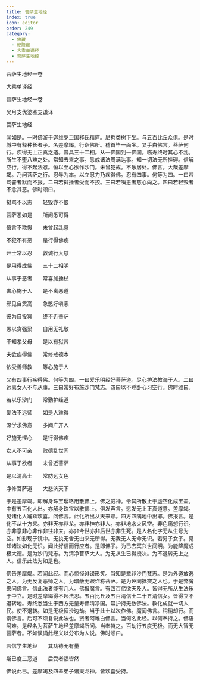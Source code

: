 ```yaml
---
title: 菩萨生地经
index: true
icon: editor
order: 249
category:
  - 佛藏
  - 乾隆藏
  - 大乘单译经
  - 菩萨生地经
---
```


菩萨生地经一卷  

大乘单译经  

菩萨生地经一卷  

吴月支优婆塞支谦译  

菩萨生地经  

闻如是。一时佛游于迦维罗卫国释氏精庐。尼拘类树下坐。与五百比丘众俱。是时城中有释种长者子。名差摩竭。行诣佛所。稽首毕一面坐。叉手白佛言。菩萨何行。疾得无上正真之道。普具三十二相。从一佛国到一佛国。临寿终时其心不乱。所生不堕八难之处。常知去来之事。悉成诸法周满达事。知一切法无所挂碍。信解空行。得不起法忍。恒以至心欲作沙门。未曾犯戒。不乐居处。佛言。大哉差摩竭。乃问菩萨之行。忍辱为本。以立忍力乃疾得佛。忍有四事。何等为四。一曰若骂詈者默而不报。二曰若挝捶者受而不挍。三曰若嗔恚者慈心向之。四曰若轻毁者不念其恶。佛时颂曰。  

挝骂不以恚　　轻毁亦不恨  

菩萨忍如是　　所问悉可得  

慎言不欺慢　　未曾起乱意  

不犯不有恶　　是行得佛疾  

开士常以忍　　敦诚行大慈  

是用得成佛　　三十二相明  

从事于恶者　　常喜加捶杖  

害心施于人　　是不离恶道  

邪见自贡高　　急憋好嗔恚  

彼为自投冥　　终不近菩萨  

愚以贪强梁　　自用无礼敬  

不知孝父母　　是以有狱苦  

夫欲疾得佛　　常修戒德本  

依受善师教　　等心施于人  

又有四事行疾得佛。何等为四。一曰爱乐明经好菩萨道。尽心护法教诲于人。二曰远离女人不与从事。三曰常好布施沙门梵志。四曰以不睡卧心习空行。佛时颂曰。  

若以乐沙门　　常勤护经道  

爱法不远师　　如是人难得  

深学求佛意　　多闻广开人  

好施无悭心　　是行得佛疾  

女人不可亲　　败德乱世间  

从事于欲者　　未曾近菩萨  

是以清高士　　常防远女色  

净修菩萨道　　大悲济天下  

于是差摩竭。即解身珠宝璎珞用散佛上。佛之威神。令其所散止于虚空化成宝盖。中有五百化人出。亦解身珠宝以散佛上。俱发声言。愿发无上正真道意。差摩竭。见诸化人踊跃欢喜。问佛言。此化所出从天来耶。四方四隅地中出耶。佛报言。是化不从十方来。亦非天亦非龙。亦非神亦非人。亦非地水火风空。非色痛想行识。亦非意非心非作非往非来。亦非今世亦非后世亦非生死。是人名化字无从生号为空。如影现于镜中。无执无舍无由来无所得。无我无人无命无识。若男子女子。见知诸法如化无识。闻此好信而行应者。是即佛子。为已去冥兴世间明。为能降魔成极大德。是为沙门梵志。为清净菩萨大人。为无从生已得授决。为不退转无上之人。信乐此法为如是也。  

佛告差摩竭。若闻此经。而心惊怪诽谤形笑。当知是辈非沙门梵志。是为外道放逸之人。为无反复恶师之人。为暗蔽无眼诈称菩萨。是为诬罔抵突之人也。于是弊魔来问佛言。信此法者能有几人。佛报魔言。有四百亿欲天及人。皆得无所从生法乐于中立。是时差摩竭得不起法忍。五百比丘及五百清信士二十五清信女。皆得立不退转地。寿终悉当生于西方无量寿佛清净国。常护持无数佛法。教化成就一切人民。使不退转。如是无极恒沙边劫。当于此土以次作佛。魔闻佛言。稍稍却行。而谓佛言。后可不须复说此法也。贤者阿难白佛言。当何名此经。以何奉持之。佛语阿难。是经名为菩萨生地经差摩竭所问。当奉持之。百劫行五度无极。而无大智无菩萨者。不如讽诵此经义以分布为人说。佛时颂曰。  

若信学生地经　　其功德无有量  

斯已度三恶道　　后受者福皆然  

佛说此已。差摩竭及四辈弟子诸天龙神。皆欢喜受持。  
